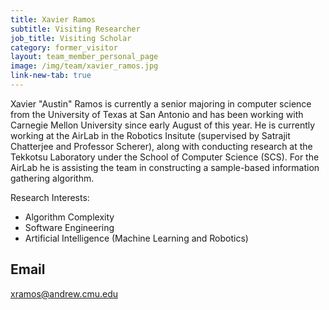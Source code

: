 ```yaml
---
title: Xavier Ramos
subtitle: Visiting Researcher
job_title: Visiting Scholar
category: former_visitor
layout: team_member_personal_page
image: /img/team/xavier_ramos.jpg
link-new-tab: true
---
```


  Xavier "Austin" Ramos is currently a senior majoring in computer science from the University of Texas at San Antonio and has been working with Carnegie Mellon University since early August of this year. He is currently working at the AirLab in the Robotics Insitute (supervised by Satrajit Chatterjee and Professor Scherer), along with conducting research at the Tekkotsu Laboratory under the School of Computer Science (SCS). For the AirLab he is assisting the team in constructing a sample-based information gathering algorithm.
  
 Research Interests:
  
- Algorithm Complexity
- Software Engineering 
- Artificial Intelligence (Machine Learning and Robotics)
 

## Email ##
xramos@andrew.cmu.edu
